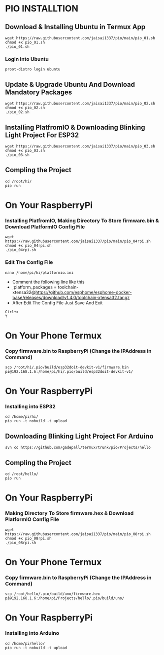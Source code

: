 # PIO INSTALLTION
## Download & Installing Ubuntu in Termux App 
```
wget https://raw.githubusercontent.com/jaisai1337/pio/main/pio_01.sh
chmod +x pio_01.sh
./pio_01.sh
```
### Login into Ubuntu
```
proot-distro login ubuntu
```
## Update & Upgrade Ubuntu And Download Mandatory Packages
```
wget https://raw.githubusercontent.com/jaisai1337/pio/main/pio_02.sh
chmod +x pio_02.sh
./pio_02.sh
```
## Installing PlatfromIO & Downloading Blinking Light Project For ESP32
```
wget https://raw.githubusercontent.com/jaisai1337/pio/main/pio_03.sh
chmod +x pio_03.sh
./pio_03.sh
```
## Compling the Project 
```
cd /root/hi/
pio run
```
# On Your RaspberryPi
### Installing PlatfromIO, Making Directory To Store firmware.bin & Download PlatformIO Config File 
```
wget https://raw.githubusercontent.com/jaisai1337/pio/main/pio_04rpi.sh
chmod +x pio_04rpi.sh
./pio_04rpi.sh
```
### Edit The Config File
```
nano /home/pi/hi/platformio.ini
```
* Comment the following line like this
* ;platform_packages = toolchain-xtensa32@https://github.com/esphome/esphome-docker-base/releases/download/v1.4.0/toolchain-xtensa32.tar.gz
* After Edit The Config File Just Save And Exit
```
Ctrl+x
Y 
```
# On Your Phone Termux
### Copy firmware.bin to RaspberryPi (Change the IPAddress in Command)
```
scp /root/hi/.pio/build/esp32doit-devkit-v1/firmware.bin pi@192.168.1.6:/home/pi/hi/.pio/build/esp32doit-devkit-v1/
```

# On Your RaspberryPi
### Installing into ESP32
```
cd /home/pi/hi/
pio run -t nobuild -t upload
```
## Downloading Blinking Light Project For Arduino
```
svn co https://github.com/gadepall/termux/trunk/pio/Projects/hello
```
## Compling the Project 
```
cd /root/hello/
pio run
```
# On Your RaspberryPi
### Making Directory To Store firmware.hex & Download PlatformIO Config File
```
wget https://raw.githubusercontent.com/jaisai1337/pio/main/pio_08rpi.sh
chmod +x pio_08rpi.sh
./pio_08rpi.sh
```
# On Your Phone Termux
### Copy firmware.bin to RaspberryPi (Change the IPAddress in Command)
```
scp /root/hello/.pio/build/uno/firmware.hex pi@192.168.1.6:/home/pi/Projects/hello/.pio/build/uno/
```
# On Your RaspberryPi
### Installing into Arduino
```
cd /home/pi/hello/
pio run -t nobuild -t upload
```
